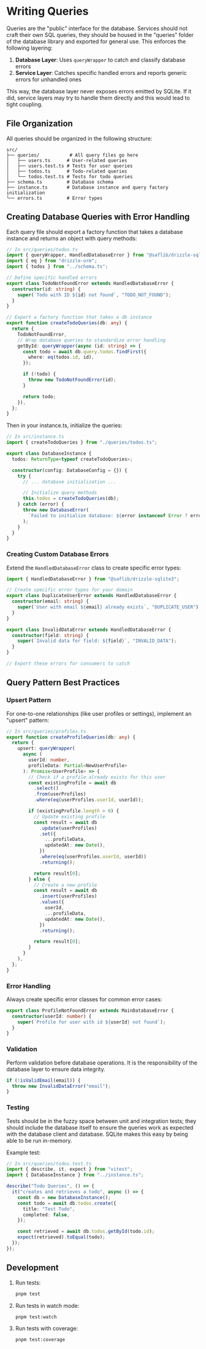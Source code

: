 # Writing Queries

Queries are the "public" interface for the database. Services should not craft their own SQL queries, they should be housed in the "queries" folder of the database library and exported for general use. This enforces the following layering:

1. **Database Layer**: Uses `queryWrapper` to catch and classify database errors
2. **Service Layer**: Catches specific handled errors and reports generic errors for unhandled ones

This way, the database layer never exposes errors emitted by SQLite. If it did, service layers may try
to handle them directly and this would lead to tight coupling.

## File Organization

All queries should be organized in the following structure:

```
src/
├── queries/           # All query files go here
│   ├── users.ts      # User-related queries
│   ├── users.test.ts # Tests for user queries
│   ├── todos.ts      # Todo-related queries
│   └── todos.test.ts # Tests for todo queries
├── schema.ts         # Database schema
├── instance.ts       # Database instance and query factory initialization
└── errors.ts         # Error types
```

## Creating Database Queries with Error Handling

Each query file should export a factory function that takes a database instance and returns an object with query methods:

```typescript
// In src/queries/todos.ts
import { queryWrapper, HandledDatabaseError } from "@saflib/drizzle-sqlite3";
import { eq } from "drizzle-orm";
import { todos } from "../schema.ts";

// Define specific handled errors
export class TodoNotFoundError extends HandledDatabaseError {
  constructor(id: string) {
    super(`Todo with ID ${id} not found`, "TODO_NOT_FOUND");
  }
}

// Export a factory function that takes a db instance
export function createTodoQueries(db: any) {
  return {
    TodoNotFoundError,
    // Wrap database queries to standardize error handling
    getById: queryWrapper(async (id: string) => {
      const todo = await db.query.todos.findFirst({
        where: eq(todos.id, id),
      });

      if (!todo) {
        throw new TodoNotFoundError(id);
      }

      return todo;
    }),
  };
}
```

Then in your instance.ts, initialize the queries:

```typescript
// In src/instance.ts
import { createTodoQueries } from "./queries/todos.ts";

export class DatabaseInstance {
  todos: ReturnType<typeof createTodoQueries>;

  constructor(config: DatabaseConfig = {}) {
    try {
      // ... database initialization ...

      // Initialize query methods
      this.todos = createTodoQueries(db);
    } catch (error) {
      throw new DatabaseError(
        `Failed to initialize database: ${error instanceof Error ? error.message : String(error)}`
      );
    }
  }
}
```

### Creating Custom Database Errors

Extend the `HandledDatabaseError` class to create specific error types:

```typescript
import { HandledDatabaseError } from "@saflib/drizzle-sqlite3";

// Create specific error types for your domain
export class DuplicateUserError extends HandledDatabaseError {
  constructor(email: string) {
    super(`User with email ${email} already exists`, "DUPLICATE_USER");
  }
}

export class InvalidDataError extends HandledDatabaseError {
  constructor(field: string) {
    super(`Invalid data for field: ${field}`, "INVALID_DATA");
  }
}

// Export these errors for consumers to catch
```

## Query Pattern Best Practices

### Upsert Pattern

For one-to-one relationships (like user profiles or settings), implement an "upsert" pattern:

```typescript
// In src/queries/profiles.ts
export function createProfileQueries(db: any) {
  return {
    upsert: queryWrapper(
      async (
        userId: number,
        profileData: Partial<NewUserProfile>
      ): Promise<UserProfile> => {
        // Check if a profile already exists for this user
        const existingProfile = await db
          .select()
          .from(userProfiles)
          .where(eq(userProfiles.userId, userId));

        if (existingProfile.length > 0) {
          // Update existing profile
          const result = await db
            .update(userProfiles)
            .set({
              ...profileData,
              updatedAt: new Date(),
            })
            .where(eq(userProfiles.userId, userId))
            .returning();

          return result[0];
        } else {
          // Create a new profile
          const result = await db
            .insert(userProfiles)
            .values({
              userId,
              ...profileData,
              updatedAt: new Date(),
            })
            .returning();

          return result[0];
        }
      }
    ),
  };
}
```

### Error Handling

Always create specific error classes for common error cases:

```typescript
export class ProfileNotFoundError extends MainDatabaseError {
  constructor(userId: number) {
    super(`Profile for user with id ${userId} not found`);
  }
}
```

### Validation

Perform validation before database operations. It is the responsibility of the database layer to ensure data integrity.

```typescript
if (!isValidEmail(email)) {
  throw new InvalidDataError("email");
}
```

### Testing

Tests should be in the fuzzy space between unit and integration tests; they should include the database itself to ensure the queries work as expected with the database client and database. SQLite makes this easy by being able to be run in-memory.

Example test:

```typescript
// In src/queries/todos.test.ts
import { describe, it, expect } from "vitest";
import { DatabaseInstance } from "../instance.ts";

describe("Todo Queries", () => {
  it("creates and retrieves a todo", async () => {
    const db = new DatabaseInstance();
    const todo = await db.todos.create({
      title: "Test Todo",
      completed: false,
    });

    const retrieved = await db.todos.getById(todo.id);
    expect(retrieved).toEqual(todo);
  });
});
```

## Development

1. Run tests:

   ```bash
   pnpm test
   ```

2. Run tests in watch mode:

   ```bash
   pnpm test:watch
   ```

3. Run tests with coverage:
   ```bash
   pnpm test:coverage
   ```
